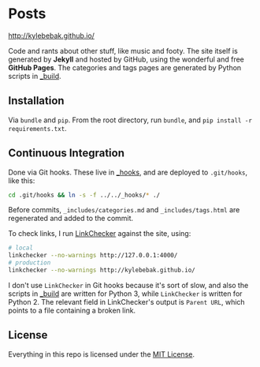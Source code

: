 # Posts

<http://kylebebak.github.io/>

Code and rants about other stuff, like music and footy. The site itself is generated by __Jekyll__ and hosted by GitHub, using the wonderful and free __GitHub Pages__. The categories and tags pages are generated by Python scripts in [_build](_build).

## Installation
Via `bundle` and `pip`. From the root directory, run `bundle`, and `pip install -r requirements.txt`.

## Continuous Integration
Done via Git hooks. These live in [_hooks](_hooks), and are deployed to `.git/hooks`, like this:

~~~sh
cd .git/hooks && ln -s -f ../../_hooks/* ./
~~~

Before commits, `_includes/categories.md` and `_includes/tags.html` are regenerated and added to the commit.

To check links, I run [LinkChecker](https://github.com/wummel/linkchecker/) against the site, using:

~~~sh
# local
linkchecker --no-warnings http://127.0.0.1:4000/
# production
linkchecker --no-warnings http://kylebebak.github.io/
~~~

I don't use `LinkChecker` in Git hooks because it's sort of slow, and also the scripts in [_build](_build) are written for Python 3, while `LinkChecker` is written for Python 2. The relevant field in LinkChecker's output is `Parent URL`, which points to a file containing a broken link.

## License

Everything in this repo is licensed under the [MIT License](https://opensource.org/licenses/MIT).
